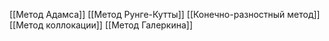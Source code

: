 [[Метод Адамса]]
[[Метод Рунге-Кутты]]
[[Конечно-разностный метод]]
[[Метод коллокации]]
[[Метод Галеркина]]